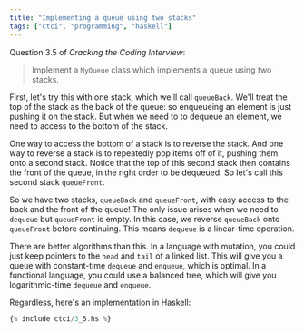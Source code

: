 ```yaml
---
title: "Implementing a queue using two stacks"
tags: ["ctci", "programming", "haskell"]
---
```


Question 3.5 of _Cracking the Coding Interview_:

> Implement a `MyQueue` class which implements a queue using two stacks.

First, let's try this with one stack,
which we'll call `queueBack`.
We'll treat the top of the stack as the back of the queue:
so enqueueing an element is just pushing it on the stack.
But when we need to to dequeue an element,
we need to access to the bottom of the stack.

One way to access the bottom of a stack
is to reverse the stack.
And one way to reverse a stack
is to repeatedly pop items off of it,
pushing them onto a second stack.
Notice that the top of this second stack
then contains the front of the queue,
in the right order to be dequeued.
So let's call this second stack `queueFront`.

So we have two stacks,
`queueBack` and `queueFront`,
with easy access to the back and the front of the queue!
The only issue arises when we need to `dequeue`
but `queueFront` is empty.
In this case, we reverse `queueBack` onto `queueFront`
before continuing.
This means `dequeue` is a linear-time operation.

There are better algorithms than this.
In a language with mutation,
you could just keep pointers to the `head` and `tail` of a linked list.
This will give you a queue with constant-time `dequeue` and `enqueue`,
which is optimal.
In a functional language,
you could use a balanced tree,
which will give you logarithmic-time `dequeue` and `enqueue`.

Regardless, here's an implementation in Haskell:

```haskell
{% include ctci/3_5.hs %}
```
